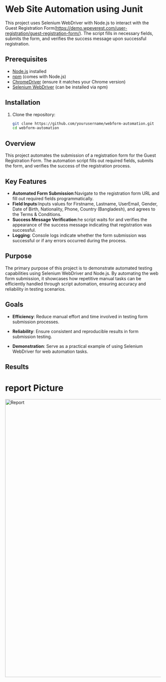 # Web Site Automation using Junit
This project uses Selenium WebDriver with Node.js to interact with the Guest Registration Form(https://demo.wpeverest.com/user-registration/guest-registration-form/). The script fills in necessary fields, submits the form, and verifies the success message upon successful registration.

## Prerequisites

- [Node.js](https://nodejs.org/en/) installed
- [npm](https://www.npmjs.com/) (comes with Node.js)
- [ChromeDriver](http://chromedriver.chromium.org/downloads) (ensure it matches your Chrome version)
- [Selenium WebDriver](https://www.selenium.dev/) (can be installed via npm)

## Installation

1. Clone the repository:
   ```bash
   git clone https://github.com/yourusername/webform-automation.git
   cd webform-automation

## Overview
This project automates the submission of a registration form for the Guest Registration Form. The automation script fills out required fields, submits the form, and verifies the success of the registration process.

## Key Features
- **Automated Form Submission**:Navigate to the registration form URL and fill out required fields programmatically.
- **Field Inputs**:Inputs values for Firstname, Lastname, UserEmail, Gender, Date of Birth, Nationality, Phone, Country (Bangladesh), and agrees to the Terms & Conditions.
- **Success Message Verification**:he script waits for and verifies the appearance of the success message indicating that registration was successful.
- **Logging**: Console logs indicate whether the form submission was successful or if any errors occurred during the process.

## Purpose
The primary purpose of this project is to demonstrate automated testing capabilities using Selenium WebDriver and Node.js. By automating the web form submission, it showcases how repetitive manual tasks can be efficiently handled through script automation, ensuring accuracy and reliability in testing scenarios.

## Goals



- **Efficiency**: Reduce manual effort and time involved in testing form submission processes.
  
- **Reliability**: Ensure consistent and reproducible results in form submission testing.
  
- **Demonstration**: Serve as a practical example of using Selenium WebDriver for web automation tasks.


## Results
# report Picture
<img src="Report.png" alt="Report" width="900">
